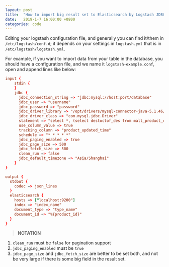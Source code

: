 ```yaml
---
layout: post
title:  "How to import big result set to Elasticsearch by Logstash JDBC input plugin"
date:   2019-1-7 16:00:00 +0800
categories: code
---
```

Editing your logstash configuration file, and generally you can find it/them in `/etc/logstash/conf.d`; it depends on your settings in `logstash.yml` that is in `/etc/logstash/logstash.yml`.

For example, if you want to import data from your table in the database, you should have a configuration file, and we name it `logstash-example.conf`, open and append lines like below:

```conf
input {
    stdin {
    }
    jdbc {
      jdbc_connection_string => "jdbc:mysql://host:port/database"
      jdbc_user => "username"
      jdbc_password => "password"
      jdbc_driver_library => "/opt/drivers/mysql-connector-java-5.1.46/mysql-connector-java-5.1.46-bin.jar"
      jdbc_driver_class => "com.mysql.jdbc.Driver"
      statement => "select *, (select destoctof_des from mall_product_destoctof where destoctof_product_id = product_id) as destoctof_des from mall_product where product_updated_time > :sql_last_value"
      use_column_value => true
      tracking_column => "product_updated_time"
      schedule => "* * * * *"
      jdbc_paging_enabled => true
      jdbc_page_size => 500
      jdbc_fetch_size => 500
      clean_run => false
      jdbc_default_timezone => "Asia/Shanghai"
    }
}

output {
  stdout {
    codec => json_lines
  }
  elasticsearch {
    hosts => ["localhost:9200"]
    index => "index_name"
    document_type => "type_name"
    document_id => "%{product_id}"
  }
}
```

> __NOTATION__

1. `clean_run` must be `false` for pagination support
1. `jdbc_paging_enabled` must be `true`
1. `jdbc_page_size` and `jdbc_fetch_size` are better to be set both, and not be very large if there is some big field in the result set.
